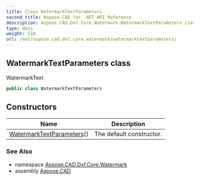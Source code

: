 ```yaml
---
title: Class WatermarkTextParameters
second_title: Aspose.CAD for .NET API Reference
description: Aspose.CAD.Dxf.Core.Watermark.WatermarkTextParameters class. WatermarkText
type: docs
weight: 510
url: /net/aspose.cad.dxf.core.watermark/watermarktextparameters/
---
```

## WatermarkTextParameters class

WatermarkText

```csharp
public class WatermarkTextParameters
```

## Constructors

| Name | Description |
| --- | --- |
| [WatermarkTextParameters](watermarktextparameters/)() | The default constructor. |

### See Also

* namespace [Aspose.CAD.Dxf.Core.Watermark](../../aspose.cad.dxf.core.watermark/)
* assembly [Aspose.CAD](../../)


